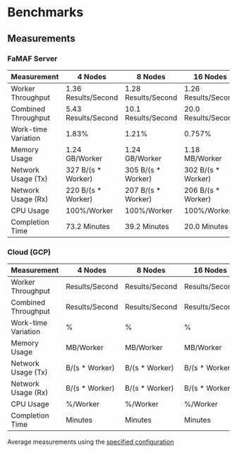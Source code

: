 # Benchmarks

## Measurements

### FaMAF Server

| Measurement         | 4 Nodes             | 8 Nodes             | 16 Nodes            |
|---------------------|---------------------|---------------------|---------------------|
| Worker Throughput   | 1.36 Results/Second | 1.28 Results/Second | 1.26 Results/Second |
| Combined Throughput | 5.43 Results/Second | 10.1 Results/Second | 20.0 Results/Second |
| Work-time Variation | 1.83%               | 1.21%               | 0.757%              |
| Memory Usage        | 1.24 GB/Worker      | 1.24 GB/Worker      | 1.18 MB/Worker      |
| Network Usage (Tx)  | 327 B/(s * Worker)  | 305 B/(s * Worker)  | 302 B/(s * Worker)  |
| Network Usage (Rx)  | 220 B/(s * Worker)  | 207 B/(s * Worker)  | 206 B/(s * Worker)  |
| CPU Usage           | 100%/Worker         | 100%/Worker         | 100%/Worker         |
| Completion Time     | 73.2 Minutes        | 39.2 Minutes        | 20.0 Minutes        |

### Cloud (GCP)

| Measurement         | 4 Nodes            | 8 Nodes        | 16 Nodes       |
|---------------------|--------------------|----------------|----------------|
| Worker Throughput   | Results/Second     | Results/Second | Results/Second |
| Combined Throughput | Results/Second     | Results/Second | Results/Second |
| Work-time Variation | %                  | %              | %              |
| Memory Usage        | MB/Worker          | MB/Worker      | MB/Worker      |
| Network Usage (Tx)  | B/(s * Worker)     | B/(s * Worker) | B/(s * Worker) |
| Network Usage (Rx)  | B/(s * Worker)     | B/(s * Worker) | B/(s * Worker) |
| CPU Usage           | %/Worker           | %/Worker       | %/Worker       |
| Completion Time     | Minutes            | Minutes        | Minutes        |

Average measurements using the [specified configuration](measurements/README.md)
